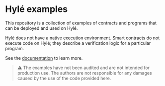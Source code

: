 # Hylé examples

This repository is a collection of examples of contracts and programs that can be deployed and used on Hylé.

Hylé does not have a native execution environment. Smart contracts do not execute code on Hylé; they describe a verification logic for a particular program. 

See the [documentation]([https://docs.hyle.eu/developers/using-the-cli/your-first-smart-contract/](https://docs.hyle.eu/developers/examples/)) to learn more.

> ⚠️ The examples have not been audited and are not intended for production use.
> The authors are not responsible for any damages caused by the use of the code provided here.
